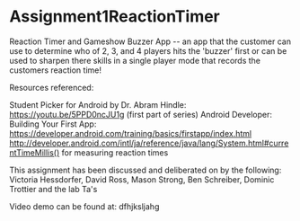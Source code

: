 # Assignment1ReactionTimer
Reaction Timer and Gameshow Buzzer App
-- an app that the customer can use to determine who of 2, 3, and 4 players hits the 'buzzer' first or can be used to sharpen there skills in a single player mode that records the customers reaction time!

Resources referenced:

Student Picker for Android by Dr. Abram Hindle: https://youtu.be/5PPD0ncJU1g (first part of series) Android Developer: Building Your First App: https://developer.android.com/training/basics/firstapp/index.html
http://developer.android.com/intl/ja/reference/java/lang/System.html#currentTimeMillis() for measuring reaction times

This assignment has been discussed and deliberated on by the following:
Victoria Hessdorfer, David Ross, Mason Strong, Ben Schreiber, Dominic Trottier and the lab Ta's

Video demo can be found at: dfhjksljahg
